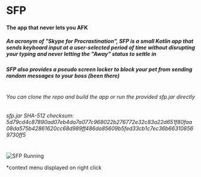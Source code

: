 # SFP

#### The app that never lets you AFK

##### An acronym of "Skype for Procrastination", SFP is a small Kotlin app that sends keyboard input at a user-selected period of time without disrupting your typing and never letting the "Away" status to settle in

##### SFP also provides a pseudo screen locker to block your pet from sending random messages to your boss (been there)

#

###### You can clone the repo and build the app or run the provided *sfp.jar* directly

###### sfp.jar SHA-512 checksum: *5d79cd4c87890ad07eb4da7a077c968022b276772e32c83a22d651f80faa08da575b42861620cc68d989ff486da85609b5fed33cb1c7ec36b663108569730ff5*

#

![SFP Running](https://i.ibb.co/qpT4xvM/skypf.png "SFP running")

*context menu displayed on right click
